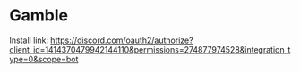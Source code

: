 # Gamble

Install link: https://discord.com/oauth2/authorize?client_id=1414370479942144110&permissions=274877974528&integration_type=0&scope=bot
